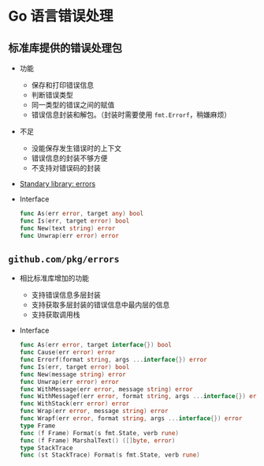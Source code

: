 # Go 语言错误处理

## 标准库提供的错误处理包

- 功能
  - 保存和打印错误信息
  - 判断错误类型
  - 同一类型的错误之间的赋值
  - 错误信息封装和解包。（封装时需要使用 `fmt.Errorf`，稍嫌麻烦）

- 不足
  - 没能保存发生错误时的上下文
  - 错误信息的封装不够方便
  - 不支持对错误码的封装

- [Standary library: errors][1]

- Interface

  ```go
  func As(err error, target any) bool
  func Is(err, target error) bool
  func New(text string) error
  func Unwrap(err error) error
  ```

## `github.com/pkg/errors`

- 相比标准库增加的功能
  - 支持错误信息多层封装
  - 支持获取多层封装的错误信息中最内层的信息
  - 支持获取调用栈

- Interface

  ```go
  func As(err error, target interface{}) bool
  func Cause(err error) error
  func Errorf(format string, args ...interface{}) error
  func Is(err, target error) bool
  func New(message string) error
  func Unwrap(err error) error
  func WithMessage(err error, message string) error
  func WithMessagef(err error, format string, args ...interface{}) error
  func WithStack(err error) error
  func Wrap(err error, message string) error
  func Wrapf(err error, format string, args ...interface{}) error
  type Frame
  func (f Frame) Format(s fmt.State, verb rune)
  func (f Frame) MarshalText() ([]byte, error)
  type StackTrace
  func (st StackTrace) Format(s fmt.State, verb rune)
  ```

  [1]: https://pkg.go.dev/errors
